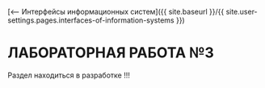 [⟵ Интерфейсы информационных систем]({{ site.baseurl }}/{{ site.user-settings.pages.interfaces-of-information-systems }})

# ЛАБОРАТОРНАЯ РАБОТА №3

Раздел находиться в разработке !!!
